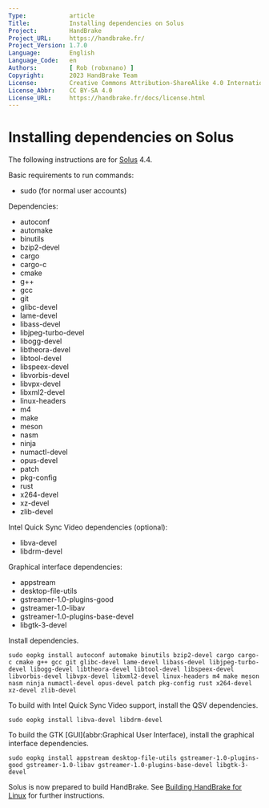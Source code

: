 ```yaml
---
Type:            article
Title:           Installing dependencies on Solus
Project:         HandBrake
Project_URL:     https://handbrake.fr/
Project_Version: 1.7.0
Language:        English
Language_Code:   en
Authors:         [ Rob (robxnano) ]
Copyright:       2023 HandBrake Team
License:         Creative Commons Attribution-ShareAlike 4.0 International
License_Abbr:    CC BY-SA 4.0
License_URL:     https://handbrake.fr/docs/license.html
---
```


Installing dependencies on Solus
================================

The following instructions are for [Solus](https://getsol.us) 4.4.

Basic requirements to run commands:

- sudo (for normal user accounts)

Dependencies:

- autoconf
- automake
- binutils
- bzip2-devel
- cargo
- cargo-c
- cmake
- g++
- gcc
- git
- glibc-devel
- lame-devel
- libass-devel
- libjpeg-turbo-devel
- libogg-devel
- libtheora-devel
- libtool-devel
- libspeex-devel
- libvorbis-devel
- libvpx-devel
- libxml2-devel
- linux-headers
- m4
- make
- meson
- nasm
- ninja
- numactl-devel
- opus-devel
- patch
- pkg-config
- rust
- x264-devel
- xz-devel
- zlib-devel

Intel Quick Sync Video dependencies (optional):

- libva-devel
- libdrm-devel

Graphical interface dependencies:

- appstream
- desktop-file-utils
- gstreamer-1.0-plugins-good
- gstreamer-1.0-libav
- gstreamer-1.0-plugins-base-devel
- libgtk-3-devel

Install dependencies.

    sudo eopkg install autoconf automake binutils bzip2-devel cargo cargo-c cmake g++ gcc git glibc-devel lame-devel libass-devel libjpeg-turbo-devel libogg-devel libtheora-devel libtool-devel libspeex-devel libvorbis-devel libvpx-devel libxml2-devel linux-headers m4 make meson nasm ninja numactl-devel opus-devel patch pkg-config rust x264-devel xz-devel zlib-devel

To build with Intel Quick Sync Video support, install the QSV dependencies.

    sudo eopkg install libva-devel libdrm-devel

To build the GTK [GUI](abbr:Graphical User Interface), install the graphical interface dependencies.

    sudo eopkg install appstream desktop-file-utils gstreamer-1.0-plugins-good gstreamer-1.0-libav gstreamer-1.0-plugins-base-devel libgtk-3-devel

Solus is now prepared to build HandBrake. See [Building HandBrake for Linux](build-linux.html) for further instructions.

